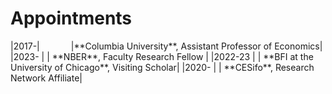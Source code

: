 # Appointments
<base target="_blank">
|2017-|<img width=50/>|**Columbia University**, Assistant Professor of Economics|
|2023- | | **NBER**, Faculty Research Fellow |
|2022-23 | | **BFI at the University of Chicago**, Visiting Scholar|
|2020- | | **CESifo**, Research Network Affiliate|